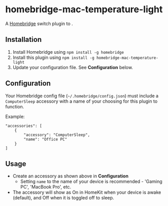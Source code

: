 # homebridge-mac-temperature-light

A [Homebridge](https://github.com/nfarina/homebridge) switch plugin to .

## Installation

1. Install Homebridge using `npm install -g homebridge`
2. Install this plugin using `npm install -g homebridge-mac-temperature-light`
3. Update your configuration file. See **Configuration** below.

## Configuration

Your Homebridge config file (`~/.homebridge/config.json`) must include a `ComputerSleep` accessory with a name of your choosing for this plugin to function.

Example:
```
"accessories": [
    {
        "accessory": "ComputerSleep",
        "name": "Office PC"
    }
]
```

## Usage
* Create an accessory as shown above in **Configuration** 
    * Setting `name` to the name of your device is recommended - 'Gaming PC', 'MacBook Pro', etc.
* The accessory will show as On in HomeKit when your device is awake (default), and Off when it is toggled off to sleep.
